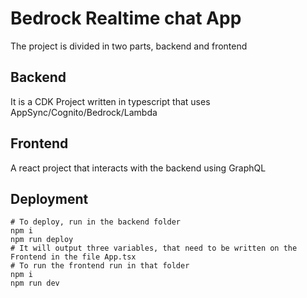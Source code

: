 # Bedrock Realtime chat App

The project is divided in two parts, backend and frontend

## Backend

It is a CDK Project written in typescript that uses AppSync/Cognito/Bedrock/Lambda

## Frontend

A react project that interacts with the backend using GraphQL

## Deployment

```
# To deploy, run in the backend folder
npm i
npm run deploy
# It will output three variables, that need to be written on the Frontend in the file App.tsx
# To run the frontend run in that folder
npm i
npm run dev
```